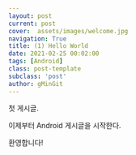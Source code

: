```yaml
---
layout: post
current: post
cover:  assets/images/welcome.jpg
navigation: True
title: (1) Hello World
date: 2021-02-25 00:02:00
tags: [Android]
class: post-template
subclass: 'post'
author: gMinGit
---
```


첫 게시글.

이제부터 Android 게시글을 시작한다.

환영합니다!